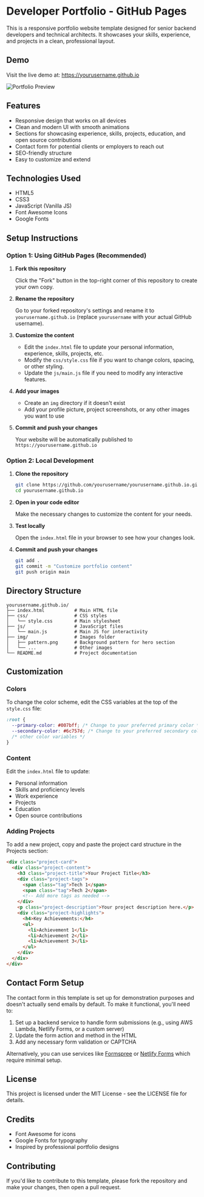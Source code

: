# Developer Portfolio - GitHub Pages

This is a responsive portfolio website template designed for senior backend developers and technical architects. It showcases your skills, experience, and projects in a clean, professional layout.

## Demo

Visit the live demo at: https://yourusername.github.io

![Portfolio Preview](img/portfolio-preview.png)

## Features

- Responsive design that works on all devices
- Clean and modern UI with smooth animations
- Sections for showcasing experience, skills, projects, education, and open source contributions
- Contact form for potential clients or employers to reach out
- SEO-friendly structure
- Easy to customize and extend

## Technologies Used

- HTML5
- CSS3
- JavaScript (Vanilla JS)
- Font Awesome Icons
- Google Fonts

## Setup Instructions

### Option 1: Using GitHub Pages (Recommended)

1. **Fork this repository**

   Click the "Fork" button in the top-right corner of this repository to create your own copy.

2. **Rename the repository**

   Go to your forked repository's settings and rename it to `yourusername.github.io` (replace `yourusername` with your actual GitHub username).

3. **Customize the content**

   - Edit the `index.html` file to update your personal information, experience, skills, projects, etc.
   - Modify the `css/style.css` file if you want to change colors, spacing, or other styling.
   - Update the `js/main.js` file if you need to modify any interactive features.

4. **Add your images**

   - Create an `img` directory if it doesn't exist
   - Add your profile picture, project screenshots, or any other images you want to use

5. **Commit and push your changes**

   Your website will be automatically published to `https://yourusername.github.io`

### Option 2: Local Development

1. **Clone the repository**

   ```bash
   git clone https://github.com/yourusername/yourusername.github.io.git
   cd yourusername.github.io
   ```

2. **Open in your code editor**

   Make the necessary changes to customize the content for your needs.

3. **Test locally**

   Open the `index.html` file in your browser to see how your changes look.

4. **Commit and push your changes**

   ```bash
   git add .
   git commit -m "Customize portfolio content"
   git push origin main
   ```

## Directory Structure

```
yourusername.github.io/
├── index.html           # Main HTML file
├── css/                 # CSS styles
│   └── style.css        # Main stylesheet
├── js/                  # JavaScript files
│   └── main.js          # Main JS for interactivity
├── img/                 # Images folder
│   ├── pattern.png      # Background pattern for hero section
│   └── ...              # Other images
└── README.md            # Project documentation
```

## Customization

### Colors

To change the color scheme, edit the CSS variables at the top of the `style.css` file:

```css
:root {
  --primary-color: #007bff; /* Change to your preferred primary color */
  --secondary-color: #6c757d; /* Change to your preferred secondary color */
  /* other color variables */
}
```

### Content

Edit the `index.html` file to update:

- Personal information
- Skills and proficiency levels
- Work experience
- Projects
- Education
- Open source contributions

### Adding Projects

To add a new project, copy and paste the project card structure in the Projects section:

```html
<div class="project-card">
  <div class="project-content">
    <h3 class="project-title">Your Project Title</h3>
    <div class="project-tags">
      <span class="tag">Tech 1</span>
      <span class="tag">Tech 2</span>
      <!-- Add more tags as needed -->
    </div>
    <p class="project-description">Your project description here.</p>
    <div class="project-highlights">
      <h4>Key Achievements:</h4>
      <ul>
        <li>Achievement 1</li>
        <li>Achievement 2</li>
        <li>Achievement 3</li>
      </ul>
    </div>
  </div>
</div>
```

## Contact Form Setup

The contact form in this template is set up for demonstration purposes and doesn't actually send emails by default. To make it functional, you'll need to:

1. Set up a backend service to handle form submissions (e.g., using AWS Lambda, Netlify Forms, or a custom server)
2. Update the form action and method in the HTML
3. Add any necessary form validation or CAPTCHA

Alternatively, you can use services like [Formspree](https://formspree.io/) or [Netlify Forms](https://www.netlify.com/products/forms/) which require minimal setup.

## License

This project is licensed under the MIT License - see the LICENSE file for details.

## Credits

- Font Awesome for icons
- Google Fonts for typography
- Inspired by professional portfolio designs

## Contributing

If you'd like to contribute to this template, please fork the repository and make your changes, then open a pull request.
